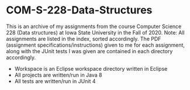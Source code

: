# COM-S-228-Data-Structures
This is an archive of my assignments from the course Computer Science 228 (Data structures) at Iowa State University in the Fall of 2020.
Note:
All assignments are listed in the index, sorted accordingly. The PDF (assignment specifications/instructions) given to me for each assignment, along with the JUnit tests I was given are contained in each directory accordingly.
- Workspace is an Eclipse workspace directory written in Eclipse
- All projects are written/run in Java 8
- All tests are written/run in JUnit 4
